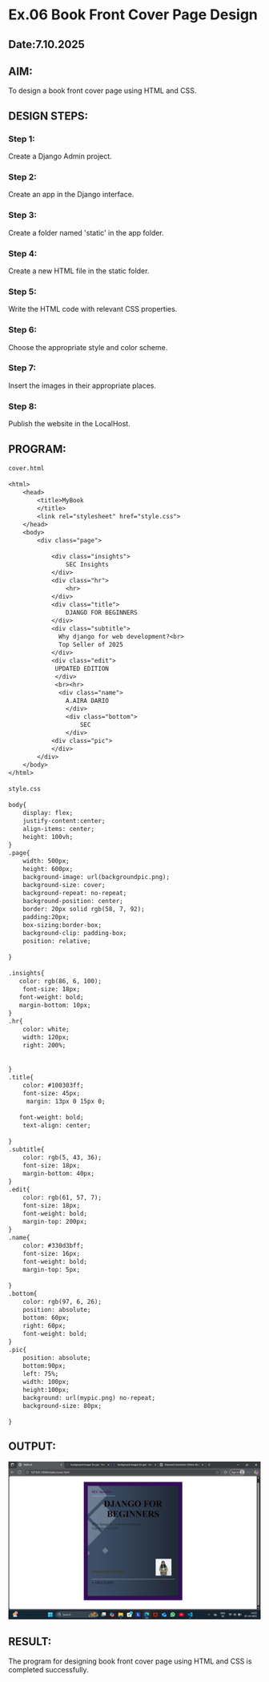 # Ex.06 Book Front Cover Page Design
## Date:7.10.2025

## AIM:
To design a book front cover page using HTML and CSS.

## DESIGN STEPS:

### Step 1:
Create a Django Admin project.

### Step 2:
Create an app in the Django interface.

### Step 3:
Create a folder named 'static' in the app folder.

### Step 4:
Create a new HTML file in the static folder.

### Step 5:
Write the HTML code with relevant CSS properties.

### Step 6:
Choose the appropriate style and color scheme.

### Step 7:
Insert the images in their appropriate places.

### Step 8:
Publish the website in the LocalHost.

## PROGRAM:
```
cover.html

<html>
    <head>
        <title>MyBook
        </title>
        <link rel="stylesheet" href="style.css">
    </head>
    <body>
        <div class="page">
            
            <div class="insights">
                SEC Insights
            </div>
            <div class="hr">
                <hr>
            </div>
            <div class="title">
                DJANGO FOR BEGINNERS
            </div>
            <div class="subtitle">
              Why django for web development?<br>
              Top Seller of 2025
            </div>
            <div class="edit">
             UPDATED EDITION
             </div>
             <br><hr>
              <div class="name">
                A.AIRA DARIO
                </div>
                <div class="bottom">
                    SEC
                </div>
            <div class="pic">
            </div> 
        </div>
    </body>
</html>

style.css

body{
    display: flex;
    justify-content:center;
    align-items: center;
    height: 100vh;
}
.page{
    width: 500px;
    height: 600px;
    background-image: url(backgroundpic.png);
    background-size: cover;
    background-repeat: no-repeat;
    background-position: center;
    border: 20px solid rgb(58, 7, 92);
    padding:20px;
    box-sizing:border-box;
    background-clip: padding-box;
    position: relative;
       
}

.insights{
   color: rgb(86, 6, 100);
    font-size: 18px;
   font-weight: bold;
   margin-bottom: 10px;
}
.hr{
    color: white;
    width: 120px;
    right: 200%;
    

}
.title{
    color: #100303ff;
    font-size: 45px;
     margin: 13px 0 15px 0;
    
   font-weight: bold;
    text-align: center;
    
}
.subtitle{
    color: rgb(5, 43, 36);
    font-size: 18px;
    margin-bottom: 40px;
}
.edit{
    color: rgb(61, 57, 7);
    font-size: 18px;
    font-weight: bold;
    margin-top: 200px;
}
.name{
    color: #330d3bff;
    font-size: 16px;
    font-weight: bold;
    margin-top: 5px;
   
}
.bottom{
    color: rgb(97, 6, 26);
    position: absolute;
    bottom: 60px;
    right: 60px;
    font-weight: bold;
}
.pic{
    position: absolute;
    bottom:90px;
    left: 75%;
    width: 100px;
    height:100px;
    background: url(mypic.png) no-repeat;
    background-size: 80px;

}
```

## OUTPUT:
![alt text](<Screenshot 2025-10-07 142214 copy.png>)
## RESULT:
The program for designing book front cover page using HTML and CSS is completed successfully.
